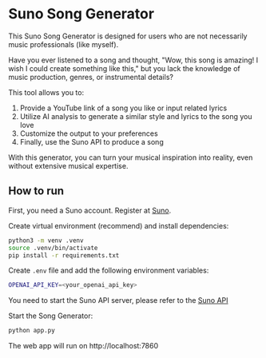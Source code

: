 # Suno Song Generator

This Suno Song Generator is designed for users who are not necessarily music professionals (like myself). 

Have you ever listened to a song and thought, "Wow, this song is amazing! I wish I could create something like this," but you lack the knowledge of music production, genres, or instrumental details?

This tool allows you to:
1. Provide a YouTube link of a song you like or input related lyrics
2. Utilize AI analysis to generate a similar style and lyrics to the song you love
3. Customize the output to your preferences
4. Finally, use the Suno API to produce a song

With this generator, you can turn your musical inspiration into reality, even without extensive musical expertise.


## How to run

First, you need a Suno account. Register at [Suno](https://suno.ai/).


Create virtual environment (recommend) and install dependencies:

```bash
python3 -m venv .venv
source .venv/bin/activate
pip install -r requirements.txt
```

Create `.env` file and add the following environment variables:

```bash
OPENAI_API_KEY=<your_openai_api_key>
```


You need to start the Suno API server, please refer to the [Suno API](https://github.com/gcui-art/suno-api)

Start the Song Generator:

```bash
python app.py
```

The web app will run on http://localhost:7860
